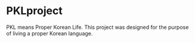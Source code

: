 # PKLproject
PKL means Proper Korean Life. This project was designed for the purpose of living a proper Korean language.
